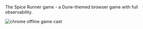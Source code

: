 The Spice Runner game - a Dune-themed browser game with full observability.

![chrome offline game cast](img/chrome_offline_game.gif)